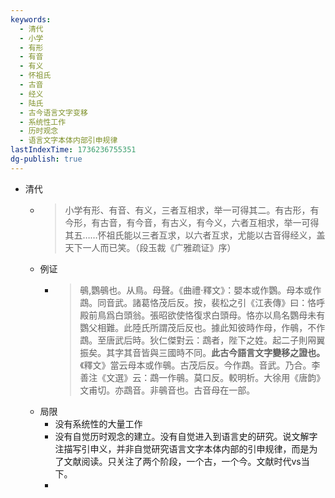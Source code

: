 ```yaml
---
keywords:
  - 清代
  - 小学
  - 有形
  - 有音
  - 有义
  - 怀祖氏
  - 古音
  - 经义
  - 陆氏
  - 古今语言文字变移
  - 系统性工作
  - 历时观念
  - 语言文字本体内部引申规律
lastIndexTime: 1736236755351
dg-publish: true
---
```

- 清代
	- > 小学有形、有音、有义，三者互相求，举一可得其二。有古形，有今形，有古音，有今音，有古义，有今义，六者互相求，举一可得其五……怀祖氏能以三者互求，以六者互求，尤能以古音得经义，盖天下一人而已笑。（段玉裁《广雅疏证》序）
	- 例证
		- > 䳇,鸚䳇也。从鳥。母聲。《曲禮‧釋文》：嬰本或作鸚。母本或作鵡。同音武。諸葛恪茂后反。按，裴松之引《江表傳》曰：恪呼殿前鳥爲白頭翁。張昭欲使恪復求白頭母。恪亦以鳥名鸚母未有鸚父相難。此陸氏所謂茂后反也。據此知彼時作母，作䳇，不作鵡。至唐武后時。狄仁傑對云：鵡者，陛下之姓。起二子則㒳翼振矣。其字其音皆與三國時不同。**此古今語言文字變移之證也。**《釋文》當云母本或作䳇。古茂后反。今作鵡。音武。乃合。李善注《文選》云：鵡一作䳇。莫口反。較明析。大徐用《唐韵》文甫切。亦鵡音。非䳇音也。古音母在一部。
	- 局限
		- 没有系统性的大量工作
		- 没有自觉历时观念的建立。没有自觉进入到语言史的研究。说文解字注描写引申义，并非自觉研究语言文字本体内部的引申规律，而是为了文献阅读。只关注了两个阶段，一个古，一个今。文献时代vs当下。
		-